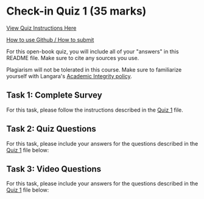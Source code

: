 # Check-in Quiz 1 (35 marks)

[View Quiz Instructions Here](Q1.md)

[How to use Github / How to submit](https://parsa-rajabi.github.io/cpsc-2350/assignments_quizzes.html#github-classroom)

For this open-book quiz, you will include all of your "answers" in this README file. Make sure to cite any sources you use. 

Plagiarism will not be tolerated in this course. Make sure to familiarize yourself with Langara's [Academic Integrity policy](https://langara.ca/about-langara/policies/pdf/F1004.pdf). 


## Task 1: Complete Survey

For this task, please follow the instructions described in the [Quiz 1](Q1.md) file.


## Task 2: Quiz Questions

For this task, please include your answers for the questions described in the [Quiz 1](Q1.md) file below:


## Task 3: Video Questions

For this task, please include your answers for the questions described in the [Quiz 1](Q1.md) file below:
